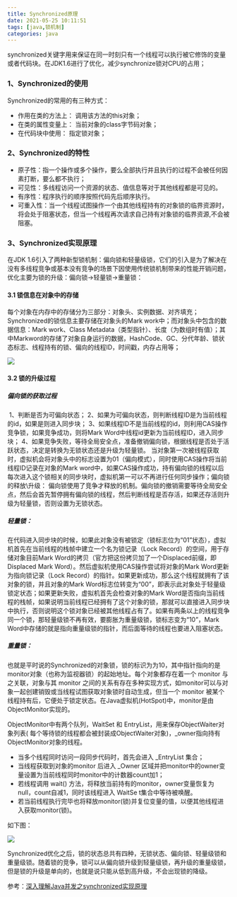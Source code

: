 ```yaml
---
title: Synchronized原理
date: 2021-05-25 10:11:51
tags: [java,锁机制]
categories: java
---
```


synchronized关键字用来保证在同一时刻只有一个线程可以执行被它修饰的变量或者代码块。在JDK1.6进行了优化，减少synchronize锁对CPU的占用；

### 1、Synchronized的使用

Synchronized的常用的有三种方式：

- 作用在类的方法上： 调用该方法的this对象；
- 在类的属性变量上：  当前对象的class字节码对象；
- 在代码块中使用： 指定锁对象；

### 2、Synchronized的特性

- 原子性：指一个操作或多个操作，要么全部执行并且执行的过程不会被任何因素打断，要么都不执行；
- 可见性：多线程访问一个资源的状态、值信息等对于其他线程都是可见的。
- 有序性：程序执行的顺序按照代码先后顺序执行。
- 可重入性：当一个线程试图操作一个由其他线程持有的对象锁的临界资源时，将会处于阻塞状态，但当一个线程再次请求自己持有对象锁的临界资源,不会被阻塞。

### 3、Synchronized实现原理

在JDK 1.6引入了两种新型锁机制：偏向锁和轻量级锁，它们的引入是为了解决在没有多线程竞争或基本没有竞争的场景下因使用传统锁机制带来的性能开销问题，优化主要为锁的升级：偏向锁->轻量锁->重量锁：

#### 3.1 锁信息在对象中的存储

每个对象在内存中的存储分为三部分：对象头、实例数据、对齐填充；
Synchronized的锁信息主要存储在对象头的Mark work中；而对象头中包含的数据信息：Mark work、Class Metadata（类型指针）、长度（为数组时有值）；其中Markword的存储了对象自身运行的数据，HashCode、GC、分代年龄、锁状态标志、线程持有的锁、偏向的线程ID，时间戳，内存占用等；

![](https://longqing9.github.io/images/Synchronized.png)

#### 3.2 锁的升级过程

##### 偏向锁的获取过程

​	1、判断是否为可偏向状态；
​	2、如果为可偏向状态，则判断线程ID是为当前线程的id，如果是则进入同步块；
​	3、如果线程ID不是当前线程的id，则利用CAS操作竞争锁，如果竞争成功，则将Mark Word中线程id更新为当前线程ID，进入同步块；
​	4、如果竞争失败，等待全局安全点，准备撤销偏向锁，根据线程是否处于活跃状态，决定是转换为无锁状态还是升级为轻量锁。
当对象第一次被线程获取时，虚拟机会将对象头中的标志设置为01（偏向模式），同时使用CAS操作将当前线程ID记录在对象的Mark word中，如果CAS操作成功，持有偏向锁的线程以后每次进入这个锁相关的同步块时，虚拟机第一可以不再进行任何同步操作；
​	偏向锁的释放\升级：
​	偏向锁使用了竞争才释放的机制。偏向锁的撤销需要等待全局安全点，然后会首先暂停拥有偏向锁的线程，然后判断线程是否存活，如果还存活则升级为轻量锁，否则设置为无锁状态。

##### 轻量锁：
在代码进入同步块的时候，如果此对象没有被锁定（锁标志位为“01”状态），虚拟机首先在当前线程的栈帧中建立一个名为锁记录（Lock Record）的空间，用于存储对象目前Mark Word的拷贝（官方把这份拷贝加了一个Displaced前缀，即Displaced Mark Word）。然后虚拟机使用CAS操作尝试将对象的Mark Word更新为指向锁记录（Lock Record）的指针。如果更新成功，那么这个线程就拥有了该对象的锁，并且对象的Mark Word标志位转变为“00”，即表示此对象处于轻量级锁定状态；如果更新失败，虚拟机首先会检查对象的Mark Word是否指向当前线程的栈帧，如果说明当前线程已经拥有了这个对象的锁，那就可以直接进入同步块中执行，否则说明这个锁对象已经被其他线程占有了。如果有两条以上的线程竞争同一个锁，那轻量级锁不再有效，要膨胀为重量级锁，锁标志变为“10”，Mark Word中存储的就是指向重量级锁的指针，而后面等待的线程也要进入阻塞状态。

##### 重量锁：

也就是平时说的Synchronized的对象锁，锁的标识为为10，其中指针指向的是monitor对象（也称为监视器锁）的起始地址。每个对象都存在着一个 monitor 与之关联，对象与其 monitor 之间的关系有存在多种实现方式，如monitor可以与对象一起创建销毁或当线程试图获取对象锁时自动生成，但当一个 monitor 被某个线程持有后，它便处于锁定状态。在Java虚拟机(HotSpot)中，monitor是由ObjectMonitor实现的。

ObjectMonitor中有两个队列，WaitSet 和 EntryList，用来保存ObjectWaiter对象列表( 每个等待锁的线程都会被封装成ObjectWaiter对象)，_owner指向持有ObjectMonitor对象的线程。

- 当多个线程同时访问一段同步代码时，首先会进入 _EntryList 集合；
- 当线程获取到对象的monitor 后进入 _Owner 区域并把monitor中的owner变量设置为当前线程同时monitor中的计数器count加1；
- 若线程调用 wait() 方法，将释放当前持有的monitor，owner变量恢复为null，count自减1，同时该线程进入 WaitSe t集合中等待被唤醒。
- 若当前线程执行完毕也将释放monitor(锁)并复位变量的值，以便其他线程进入获取monitor(锁)。

如下图：

![](https://longqing9.github.io/images/20170604114223462.png)

Synchronized优化之后，锁的状态总共有四种，无锁状态、偏向锁、轻量级锁和重量级锁。随着锁的竞争，锁可以从偏向锁升级到轻量级锁，再升级的重量级锁，但是锁的升级是单向的，也就是说只能从低到高升级，不会出现锁的降级。

参考：[深入理解Java并发之synchronized实现原理](https://blog.csdn.net/javazejian/article/details/72828483?locationNum=5&fps=1)

